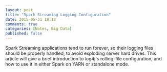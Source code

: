 ```yaml
---
layout: post
title: "Spark Streaming Logging Configuration"
date: 2015-05-31 18:18
comments: true
categories: [Notes, Big Data]
published: false
---
```


Spark Streaming applications tend to run forever, so their logging files should be properly handled, to avoid exploding server hard drives. This article will give a brief introduction to log4j's rolling-file configuration, and how to use it in either Spark on YARN or standalone mode.

<!-- more -->

